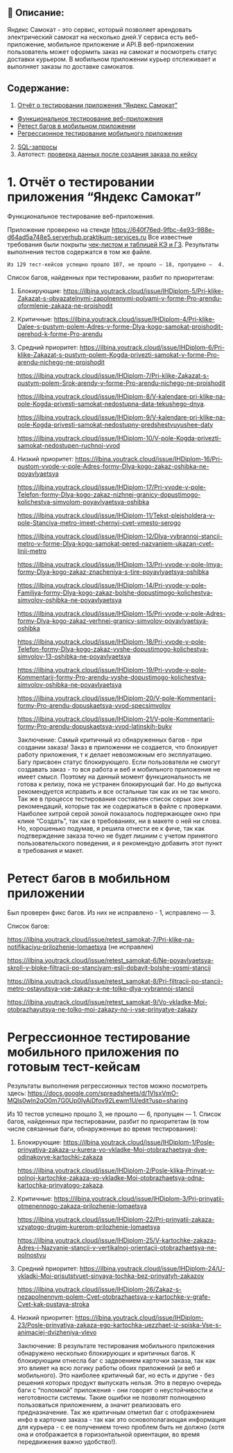 ## :bookmark_tabs: Описание:

Яндекс Самокат - это сервис, который позволяет арендовать электрический самокат на несколько дней.У сервиса есть веб-приложение, мобильное приложение и API.В веб-приложении пользователь может оформить заказ на самокат и посмотреть статус доставки курьером. В мобильном приложении курьер отслеживает и выполняет заказы по доставке самокатов.

## Содержание:

1. [Отчёт о тестировании приложения “Яндекс Самокат”](#otchet)
* [Функциональное тестирование веб-приложения](#web)
* [Ретест багов в мобильном приложении](#retest)
* [Регрессионное тестирование мобильного приложения](#regress)
2. [SQL-запросы](https://github.com/Ilbina/Ilbina/blob/main/%D0%9F%D0%BE%D1%80%D1%82%D1%84%D0%BE%D0%BB%D0%B8%D0%BE%20%D0%98%D0%BD%D0%B6%D0%B5%D0%BD%D0%B5%D1%80%20%D0%BF%D0%BE%20%D1%82%D0%B5%D1%81%D1%82%D0%B8%D1%80%D0%BE%D0%B2%D0%B0%D0%BD%D0%B8%D1%8E/%D0%9F%D1%80%D0%B8%D0%BB%D0%BE%D0%B6%D0%B5%D0%BD%D0%B8%D0%B5%20%D0%AF%D0%BD%D0%B4%D0%B5%D0%BA%D1%81%20%D0%A1%D0%B0%D0%BC%D0%BE%D0%BA%D0%B0%D1%82/%D0%97%D0%B0%D0%BF%D1%80%D0%BE%D1%81%D1%8B%20SQL%20%D0%AF%D0%BD%D0%B4%D0%B5%D0%BA%D1%81%20%D0%A1%D0%B0%D0%BC%D0%BE%D0%BA%D0%B0%D1%82.txt)
3.  Автотест: [проверка данных после создания заказа по кейсу](https://github.com/Ilbina/Ilbina/tree/main/%D0%9F%D0%BE%D1%80%D1%82%D1%84%D0%BE%D0%BB%D0%B8%D0%BE%20%D0%98%D0%BD%D0%B6%D0%B5%D0%BD%D0%B5%D1%80%20%D0%BF%D0%BE%20%D1%82%D0%B5%D1%81%D1%82%D0%B8%D1%80%D0%BE%D0%B2%D0%B0%D0%BD%D0%B8%D1%8E/%D0%9F%D1%80%D0%B8%D0%BB%D0%BE%D0%B6%D0%B5%D0%BD%D0%B8%D0%B5%20%D0%AF%D0%BD%D0%B4%D0%B5%D0%BA%D1%81%20%D0%A1%D0%B0%D0%BC%D0%BE%D0%BA%D0%B0%D1%82/%D0%90%D0%B2%D1%82%D0%BE%D1%82%D0%B5%D1%81%D1%82%20%D0%B7%D0%B0%D0%BA%D0%B0%D0%B7)


# <a name=otchet> 1. Отчёт о тестировании приложения “Яндекс Самокат”

 <a name=web> Функциональное тестирование веб-приложения.

Приложение проверено на стенде https://640f76ed-9fbc-4e93-988e-d64ad5a748e5.serverhub.praktikum-services.ru 
Все известные требования были покрыты [чек-листом и таблицей КЭ и ГЗ](https://docs.google.com/spreadsheets/d/1QC1gC-OUF97Q-aliZO4zkELqrfIE0JCc-oxo_2CCHzQ/edit?usp=drive_link).
Результаты выполнения тестов содержатся в том же файле.

    Из 129 тест-кейсов успешно прошло 107, не прошло — 18, пропущено —  4.  
Список багов, найденных при тестировании, разбит по приоритетам:

1. Блокирующие:
	https://ilbina.youtrack.cloud/issue/IHDiplom-5/Pri-klike-Zakazat-s-obyazatelnymi-zapolnennymi-polyami-v-forme-Pro-arendu-oformlenie-zakaza-ne-proishodit

2. Критичные:
	https://ilbina.youtrack.cloud/issue/IHDiplom-4/Pri-klike-Dalee-s-pustym-polem-Adres-v-forme-Dlya-kogo-samokat-proishodit-perehod-k-forme-Pro-arendu

3. Средний приоритет:
	https://ilbina.youtrack.cloud/issue/IHDiplom-6/Pri-klike-Zakazat-s-pustym-polem-Kogda-privezti-samokat-v-forme-Pro-arendu-nichego-ne-proishodit

	https://ilbina.youtrack.cloud/issue/IHDiplom-7/Pri-klike-Zakazat-s-pustym-polem-Srok-arendy-v-forme-Pro-arendu-nichego-ne-proishodit

	https://ilbina.youtrack.cloud/issue/IHDiplom-8/V-kalendare-pri-klike-na-pole-Kogda-privesti-samokat-nedostupna-data-tekushego-dnya.

	https://ilbina.youtrack.cloud/issue/IHDiplom-9/V-kalendare-pri-klike-na-pole-Kogda-privesti-samokat-nedostupny-predshestvuyushee-daty

	https://ilbina.youtrack.cloud/issue/IHDiplom-10/V-pole-Kogda-privezti-samokat-nedostupen-ruchnoj-vvod

4. Низкий приоритет:
	https://ilbina.youtrack.cloud/issue/IHDiplom-16/Pri-pustom-vvode-v-pole-Adres-formy-Dlya-kogo-zakaz-oshibka-ne-poyavlyaetsya

	https://ilbina.youtrack.cloud/issue/IHDiplom-17/Pri-vvode-v-pole-Telefon-formy-Dlya-kogo-zakaz-nizhnej-granicy-dopustimogo-kolichestva-simvolom-poyavlyaetsya-oshibka

	https://ilbina.youtrack.cloud/issue/IHDiplom-11/Tekst-plejsholdera-v-pole-Stanciya-metro-imeet-chernyj-cvet-vmesto-serogo

	https://ilbina.youtrack.cloud/issue/IHDiplom-12/Dlya-vybrannoj-stancii-metro-v-forme-Dlya-kogo-samokat-pered-nazvaniem-ukazan-cvet-linii-metro

	https://ilbina.youtrack.cloud/issue/IHDiplom-13/Pri-vvode-v-pole-Imya-formy-Dlya-kogo-zakaz-znacheniya-s-tire-poyavlyaetsya-oshibka

	https://ilbina.youtrack.cloud/issue/IHDiplom-14/Pri-vvode-v-pole-Familiya-formy-Dlya-kogo-zakaz-bolshe-dopustimogo-kolichestva-simvolov-oshibka-ne-poyavlyaetsya

	https://ilbina.youtrack.cloud/issue/IHDiplom-15/Pri-vvode-v-pole-Adres-formy-Dlya-kogo-zakaz-verhnej-granicy-simvolov-poyavlyaetsya-oshibka

	https://ilbina.youtrack.cloud/issue/IHDiplom-18/Pri-vvode-v-pole-Telefon-formy-Dlya-kogo-zakaz-vyshe-dopustimogo-kolichestva-simvolov-13-oshibka-ne-poyavlyaetsya

	https://ilbina.youtrack.cloud/issue/IHDiplom-19/Pri-vvode-v-pole-Kommentarij-formy-Pro-arendu-vyshe-dopustimogo-kolichestva-simvolov-oshibka-ne-poyavlyaetsya

	https://ilbina.youtrack.cloud/issue/IHDiplom-20/V-pole-Kommentarij-formy-Pro-arendu-dopuskaetsya-vvod-specsimvolov

	https://ilbina.youtrack.cloud/issue/IHDiplom-21/V-pole-Kommentarij-formy-Pro-arendu-dopuskaetsya-vvod-latinskih-bukv


   Заключение:
Самый критичный из обнаруженных багов - при создании заказа! Заказ в приложении не создается, что блокирует работу приложения, т к делает невозможным его эксплуатацию. Багу присвоен статус блокирующего. Если пользователи не смогут создавать заказ - то вся работа и веб и мобильного приложения не имеет смысл.
Поэтому на данный момент функциональность не готова к релизу, пока не устранен блокирующий баг. Но до выпуска рекомендуется исправить и все остальные так как их не так много.
Так же в процессе тестирования составлен список серых зон и рекомендаций, которые так же содержаться в файле с проверками. Наиболее хитрой серой зоной показалось подтержающее окно при клике “Создать”, так как в требованиях, ни в макете о ней ни слова. Но, хорошенько подумав, я решила отнести ее к фиче, так как подтверждение заказа точно не будет лишним с учетом принятого пользовательского поведения, и я рекомендую добавить этот пункт в требования и макет.


# <a name=retest> Ретест багов в мобильном приложении

Был проверен фикс багов. Из них не исправлено - 1, исправлено — 3. 

Список багов: 

https://ilbina.youtrack.cloud/issue/retest_samokat-7/Pri-klike-na-notifikaciyu-prilozhenie-lomaetsya (не исправлен)

https://ilbina.youtrack.cloud/issue/retest_samokat-6/Ne-poyavlyaetsya-skroll-v-bloke-filtracii-po-stanciyam-esli-dobavit-bolshe-vosmi-stancij

https://ilbina.youtrack.cloud/issue/retest_samokat-8/Pri-filtracii-po-stancii-metro-ostayutsya-vse-zakazy-a-ne-tolko-dlya-vybrannoj-stancii

https://ilbina.youtrack.cloud/issue/retest_samokat-9/Vo-vkladke-Moi-otobrazhayutsya-ne-tolko-moi-zakazy-no-i-vse-prinyatye-zakazy


# <a name=regress> Регрессионное тестирование мобильного приложения по готовым тест-кейсам 

Результаты выполнения регрессионных тестов можно посмотреть здесь: https://docs.google.com/spreadsheets/d/1VlsxVmO-MQIs0wln2qO0m7G0Up0IyAiDfov92Lewm1U/edit?usp=sharing

Из 10 тестов  успешно прошло 3, не прошло — 6, пропущен — 1.
Список багов, найденных при тестировании, разбит по приоритетам (в том числе связанные баги, обнаруженные во время тестирования):

1. Блокирующие:
	https://ilbina.youtrack.cloud/issue/IHDiplom-1/Posle-prinyatiya-zakaza-u-kurera-vo-vkladke-Moi-otobrazhaetsya-dve-odinakovye-kartochki-zakaza

	https://ilbina.youtrack.cloud/issue/IHDiplom-2/Posle-klika-Prinyat-v-polnoj-kartochke-zakaza-vo-vkladke-Moi-otobrazhaetsya-odna-kartochka-prinyatogo-zakaza.

2. Критичные:
	https://ilbina.youtrack.cloud/issue/IHDiplom-3/Pri-prinyatii-otmenennogo-zakaza-prilozhenie-lomaetsya

	https://ilbina.youtrack.cloud/issue/IHDiplom-22/Pri-prinyatii-zakaza-vzyatogo-drugim-kurerom-prilozhenie-lomaetsya

	https://ilbina.youtrack.cloud/issue/IHDiplom-25/V-kartochke-zakaza-Adres-i-Nazvanie-stancii-v-vertikalnoj-orientacii-otobrazhaetsya-ne-polnostyu

3. Средний приоритет:
	https://ilbina.youtrack.cloud/issue/IHDiplom-24/U-vkladki-Moi-prisutstvuet-sinyaya-tochka-bez-prinyatyh-zakazov

	https://ilbina.youtrack.cloud/issue/IHDiplom-26/Zakaz-s-nezapolnennym-polem-Cvet-otobrazhaetsya-v-kartochke-v-grafe-Cvet-kak-pustaya-stroka

4. Низкий приоритет:
	https://ilbina.youtrack.cloud/issue/IHDiplom-23/Posle-prinyatiya-zakaza-ego-kartochka-uezzhaet-iz-spiska-Vse-s-animaciej-dvizheniya-vlevo

   Заключение:
В результате тестирования мобильного приложения обнаружено несколько блокирующих и критичных багов. К блокирующим отнесла баг с задвоением карточки заказа, так как это влияет на всю логику работы обоих приложений (и веб и мобильного). Это наиболее критичный баг, но есть и другие - без решения которых продукт выпускать нельзя. Это в первую очередь баги с “поломкой” приложения - они говорят о неустойчивости и неготовности системы. Такие ошибки не позволят полноценно пользоваться приложением, а значит реализовать его предназначение. Так же критичным отметил баг с отображением инфо в карточке заказа - так как это основополагающая информация для курьера - с ее получением точно проблем быть не должно (хотя она и отображается в горизонтальной ориентации, во время передвижения важно удобство!).
